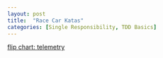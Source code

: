 ```yaml
---
layout: post
title:  "Race Car Katas"
categories: [Single Responsibility, TDD Basics]
---
```


[flip chart: telemetry](https://goo.gl/photos/f6zHWgAPA8oJ5B8NA)
